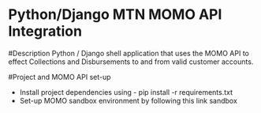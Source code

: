 # Python/Django MTN MOMO API Integration

#Description
Python / Django shell application that uses the MOMO API to effect Collections and Disbursements to and from valid customer accounts.

#Project and MOMO API set-up
- Install project dependencies using - pip install -r requirements.txt
- Set-up MOMO sandbox environment by following this link sandbox
